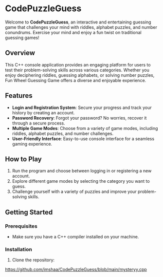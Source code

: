 # CodePuzzleGuess

Welcome to **CodePuzzleGuess**, an interactive and entertaining guessing game that challenges your mind with riddles, alphabet puzzles, and number conundrums. Exercise your mind and enjoy a fun twist on traditional guessing games!

## Overview

This C++ console application provides an engaging platform for users to test their problem-solving skills across various categories. Whether you enjoy deciphering riddles, guessing alphabets, or solving number puzzles, Fun Wheel Guessing Game offers a diverse and enjoyable experience.

## Features

- **Login and Registration System**: Secure your progress and track your history by creating an account.
- **Password Recovery**: Forgot your password? No worries, recover it through a secure process.
- **Multiple Game Modes**: Choose from a variety of game modes, including riddles, alphabet puzzles, and number challenges.
- **User-Friendly Interface**: Easy-to-use console interface for a seamless gaming experience.

## How to Play

1. Run the program and choose between logging in or registering a new account.
2. Explore different game modes by selecting the category you want to guess.
3. Challenge yourself with a variety of puzzles and improve your problem-solving skills.

## Getting Started

### Prerequisites

- Make sure you have a C++ compiler installed on your machine.

### Installation

1. Clone the repository:

 https://github.com/imshaa/CodePuzzleGuess/blob/main/mysteryy.cpp
